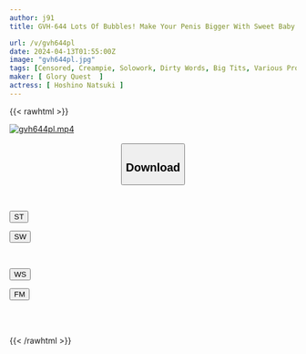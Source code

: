 ```yaml
---
author: j91
title: GVH-644 Lots Of Bubbles! Make Your Penis Bigger With Sweet Baby Dirty Talk! Adult Breasts Nursery Natsuki Hoshino

url: /v/gvh644pl
date: 2024-04-13T01:55:00Z
image: "gvh644pl.jpg"
tags: [Censored, Creampie, Solowork, Dirty Words, Big Tits, Various Professions, BBW	]
maker: [ Glory Quest  ]
actress: [ Hoshino Natsuki ]
---
```



{{< rawhtml >}}

<div class="video" data-videoid="8zZvDgxYABcowAL">
    <a href="javascript:;">
        <img src="/v/gvh644pl/gvh644pl.jpg" width="WIDTH" height="HEIGHT" alt="gvh644pl.mp4" loading="lazy">
    </a>
</div>

<script type="text/javascript" src="https://j91.asia/asset/on-demand-st.js"></script>

<br>
  <link rel="stylesheet" href="https://j91.asia/asset/bs5.css">
  
  <center>
  <button class="btn btn-primary" type="button" data-bs-toggle="collapse" data-bs-target=".multi-collapse" aria-expanded="false" aria-controls="multiCollapseExample1 multiCollapseExample2"><h2>Download</h2></button></center>
</p>
<div class="row">
  <div class="col">
    <div class="collapse multi-collapse" id="multiCollapseExample1">
      <div class="card card-body">
	      	      <br>
<div class="buttons">  
<p><a href="https://streamtape.to/v/8zZvDgxYABcowAL" target="_blank"><button class="btn-hover color-3"><i class="fa fa-download"></i> ST</button></a></p>
<p><a href="https://asnwish.com/moq3vu5pgiy2" target="_blank"><button class="btn-hover color-2"><i class="fa fa-download"></i> SW</button></a></p></div>
    </div>
  </div>
</div>
  <div class="col">
    <div class="collapse multi-collapse" id="multiCollapseExample2">
      <div class="card card-body">
	      <br>
<div class="buttons">
<p><a href="https://wolfstream.tv/ja4hawg0r8bj"><button class="btn-hover color-9"><i class="fa fa-download"></i> WS</button></a></p>
<p><a href="https://filemoon.sx/d/80oy4nhr223n"><button class="btn-hover color-8"><i class="fa fa-download"></i> FM</button></a></p></div>
<br><br>
      </div>
    </div>
  </div>
</div>

{{< /rawhtml >}}